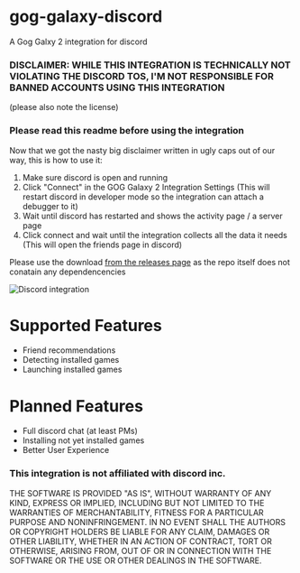 # gog-galaxy-discord
A Gog Galxy 2 integration for discord

### DISCLAIMER: WHILE THIS INTEGRATION IS TECHNICALLY NOT VIOLATING THE DISCORD TOS, I'M NOT RESPONSIBLE FOR BANNED ACCOUNTS USING THIS INTEGRATION
(please also note the license)

### Please read this readme before using the integration

Now that we got the nasty big disclaimer written in ugly caps out of our way, this is how to use it:

1. Make sure discord is open and running
2. Click "Connect" in the GOG Galaxy 2 Integration Settings
 (This will restart discord in developer mode so the integration can attach a debugger to it)
3. Wait until discord has restarted and shows the activity page / a server page
4. Click connect and wait until the integration collects all the data it needs
 (This will open the friends page in discord)

Please use the download [from the releases page](https://github.com/Ertego/gog-galaxy-discord/releases/tag/0.1) as the repo itself does not conatain any dependencencies

![Discord integration](https://i.imgur.com/lMB0dxO.png)

# Supported Features
- Friend recommendations
- Detecting installed games
- Launching installed games

# Planned Features
- Full discord chat (at least PMs)
- Installing not yet installed games
- Better User Experience


### This integration is not affiliated with discord inc. 

THE SOFTWARE IS PROVIDED "AS IS", WITHOUT WARRANTY OF ANY KIND, EXPRESS OR IMPLIED, INCLUDING BUT NOT LIMITED TO THE WARRANTIES OF MERCHANTABILITY, FITNESS FOR A PARTICULAR PURPOSE AND NONINFRINGEMENT. IN NO EVENT SHALL THE AUTHORS OR COPYRIGHT HOLDERS BE LIABLE FOR ANY CLAIM, DAMAGES OR OTHER LIABILITY, WHETHER IN AN ACTION OF CONTRACT, TORT OR OTHERWISE, ARISING FROM, OUT OF OR IN CONNECTION WITH THE SOFTWARE OR THE USE OR OTHER DEALINGS IN THE SOFTWARE.
